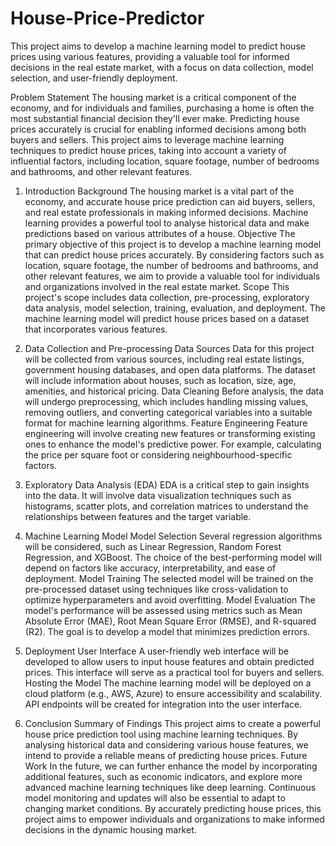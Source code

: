 # House-Price-Predictor
This project aims to develop a machine learning model to predict house prices using various features, providing a valuable tool for informed decisions in the real estate market, with a focus on data collection, model selection, and user-friendly deployment.

Problem Statement
The housing market is a critical component of the economy, and for individuals and families, purchasing a home is often the most substantial financial decision they'll ever make. Predicting house prices accurately is crucial for enabling informed decisions among both buyers and sellers. This project aims to leverage machine learning techniques to predict house prices, taking into account a variety of influential factors, including location, square footage, number of bedrooms and bathrooms, and other relevant features.

1. Introduction
Background
The housing market is a vital part of the economy, and accurate house price prediction can aid buyers, sellers, and real estate professionals in making informed decisions. Machine learning provides a powerful tool to analyse historical data and make predictions based on various attributes of a house.
Objective
The primary objective of this project is to develop a machine learning model that can predict house prices accurately. By considering factors such as location, square footage, the number of bedrooms and bathrooms, and other relevant features, we aim to provide a valuable tool for individuals and organizations involved in the real estate market.
Scope
This project's scope includes data collection, pre-processing, exploratory data analysis, model selection, training, evaluation, and deployment. The machine learning model will predict house prices based on a dataset that incorporates various features.

2. Data Collection and Pre-processing
Data Sources
Data for this project will be collected from various sources, including real estate listings, government housing databases, and open data platforms. The dataset will include information about houses, such as location, size, age, amenities, and historical pricing.
Data Cleaning
Before analysis, the data will undergo preprocessing, which includes handling missing values, removing outliers, and converting categorical variables into a suitable format for machine learning algorithms.
Feature Engineering
Feature engineering will involve creating new features or transforming existing ones to enhance the model's predictive power. For example, calculating the price per square foot or considering neighbourhood-specific factors.

3. Exploratory Data Analysis (EDA)
EDA is a critical step to gain insights into the data. It will involve data visualization techniques such as histograms, scatter plots, and correlation matrices to understand the relationships between features and the target variable.

4. Machine Learning Model
Model Selection
Several regression algorithms will be considered, such as Linear Regression, Random Forest Regression, and XGBoost. The choice of the best-performing model will depend on factors like accuracy, interpretability, and ease of deployment.
Model Training
The selected model will be trained on the pre-processed dataset using techniques like cross-validation to optimize hyperparameters and avoid overfitting.
Model Evaluation
The model's performance will be assessed using metrics such as Mean Absolute Error (MAE), Root Mean Square Error (RMSE), and R-squared (R2). The goal is to develop a model that minimizes prediction errors.

5. Deployment
User Interface
A user-friendly web interface will be developed to allow users to input house features and obtain predicted prices. This interface will serve as a practical tool for buyers and sellers.
Hosting the Model
The machine learning model will be deployed on a cloud platform (e.g., AWS, Azure) to ensure accessibility and scalability. API endpoints will be created for integration into the user interface.

6. Conclusion
Summary of Findings
This project aims to create a powerful house price prediction tool using machine learning techniques. By analysing historical data and considering various house features, we intend to provide a reliable means of predicting house prices.
Future Work
In the future, we can further enhance the model by incorporating additional features, such as economic indicators, and explore more advanced machine learning techniques like deep learning. Continuous model monitoring and updates will also be essential to adapt to changing market conditions.
By accurately predicting house prices, this project aims to empower individuals and organizations to make informed decisions in the dynamic housing market.
